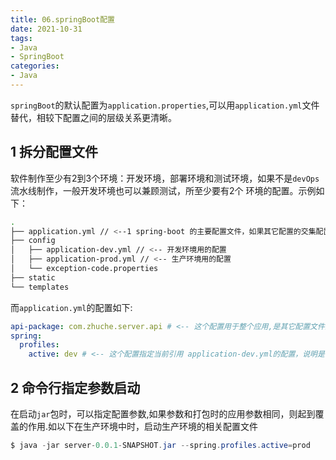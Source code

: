 ```yaml
---
title: 06.springBoot配置
date: 2021-10-31
tags:
- Java
- SpringBoot
categories:
- Java
---
```


`springBoot`的默认配置为`application.properties`,可以用`application.yml`文件替代，相较下配置之间的层级关系更清晰。

## 1 拆分配置文件
软件制作至少有2到3个环境：开发环境，部署环境和测试环境，如果不是`devOps`流水线制作，一般开发环境也可以兼顾测试，所至少要有2个
环境的配置。示例如下：
``` bash 
.
├── application.yml // <--1 spring-boot 的主要配置文件，如果其它配置的交集配置项参数是一样的，则写在这里111
├── config
│   ├── application-dev.yml // <-- 开发环境用的配置 
│   ├── application-prod.yml // <-- 生产环境用的配置
│   └── exception-code.properties
├── static
└── templates
```
而`application.yml`的配置如下:
``` yaml
api-package: com.zhuche.server.api # <-- 这个配置用于整个应用,是其它配置文件的交集参数值
spring:
  profiles:
    active: dev # <-- 这个配置指定当前引用 application-dev.yml的配置，说明是在开发环境下
```

## 2 命令行指定参数启动
在启动`jar`包时，可以指定配置参数,如果参数和打包时的应用参数相同，则起到覆盖的作用.如以下在生产环境中时，启动生产环境的相关配置文件
``` java
$ java -jar server-0.0.1-SNAPSHOT.jar --spring.profiles.active=prod
```

